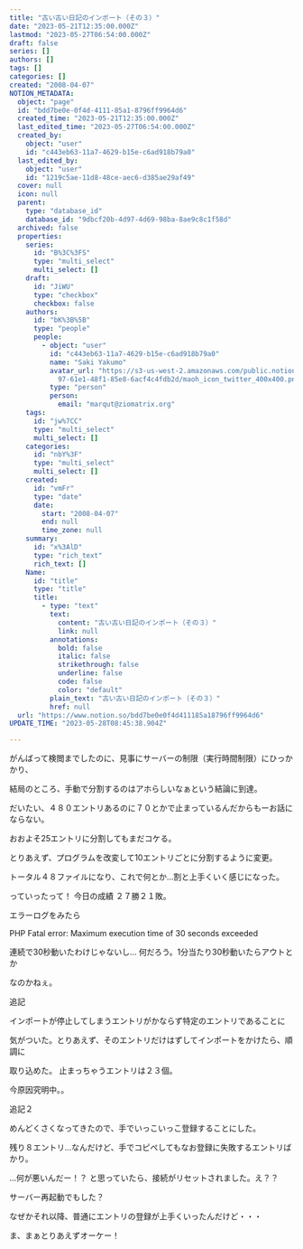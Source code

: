 ```yaml
---
title: "古い古い日記のインポート（その３）"
date: "2023-05-21T12:35:00.000Z"
lastmod: "2023-05-27T06:54:00.000Z"
draft: false
series: []
authors: []
tags: []
categories: []
created: "2008-04-07"
NOTION_METADATA:
  object: "page"
  id: "bdd7be0e-0f4d-4111-85a1-8796ff9964d6"
  created_time: "2023-05-21T12:35:00.000Z"
  last_edited_time: "2023-05-27T06:54:00.000Z"
  created_by:
    object: "user"
    id: "c443eb63-11a7-4629-b15e-c6ad918b79a0"
  last_edited_by:
    object: "user"
    id: "1219c5ae-11d8-48ce-aec6-d385ae29af49"
  cover: null
  icon: null
  parent:
    type: "database_id"
    database_id: "9dbcf20b-4d97-4d69-98ba-8ae9c8c1f58d"
  archived: false
  properties:
    series:
      id: "B%3C%3FS"
      type: "multi_select"
      multi_select: []
    draft:
      id: "JiWU"
      type: "checkbox"
      checkbox: false
    authors:
      id: "bK%3B%5B"
      type: "people"
      people:
        - object: "user"
          id: "c443eb63-11a7-4629-b15e-c6ad918b79a0"
          name: "Saki Yakumo"
          avatar_url: "https://s3-us-west-2.amazonaws.com/public.notion-static.com/3ad1c4\
            97-61e1-48f1-85e8-6acf4c4fdb2d/maoh_icon_twitter_400x400.png"
          type: "person"
          person:
            email: "marqut@ziomatrix.org"
    tags:
      id: "jw%7CC"
      type: "multi_select"
      multi_select: []
    categories:
      id: "nbY%3F"
      type: "multi_select"
      multi_select: []
    created:
      id: "vmFr"
      type: "date"
      date:
        start: "2008-04-07"
        end: null
        time_zone: null
    summary:
      id: "x%3AlD"
      type: "rich_text"
      rich_text: []
    Name:
      id: "title"
      type: "title"
      title:
        - type: "text"
          text:
            content: "古い古い日記のインポート（その３）"
            link: null
          annotations:
            bold: false
            italic: false
            strikethrough: false
            underline: false
            code: false
            color: "default"
          plain_text: "古い古い日記のインポート（その３）"
          href: null
  url: "https://www.notion.so/bdd7be0e0f4d411185a18796ff9964d6"
UPDATE_TIME: "2023-05-28T08:45:38.904Z"

---
```

<link rel="stylesheet" href="https://cdn.jsdelivr.net/npm/katex@0.16.2/dist/katex.min.css" integrity="sha384-bYdxxUwYipFNohQlHt0bjN/LCpueqWz13HufFEV1SUatKs1cm4L6fFgCi1jT643X" crossorigin="anonymous">


がんばって検閲までしたのに、見事にサーバーの制限（実行時間制限）にひっかかり、


結局のところ、手動で分割するのはアホらしいなぁという結論に到達。


だいたい、４８０エントリあるのに７０とかで止まっているんだからもーお話にならない。


おおよそ25エントリに分割してもまだコケる。


とりあえず、プログラムを改変して10エントリごとに分割するように変更。


トータル４８ファイルになり、これで何とか…割と上手くいく感じになった。


っていったって！ 今日の成績 ２７勝２１敗。


エラーログをみたら


PHP Fatal error: Maximum execution time of 30 seconds exceeded


連続で30秒動いたわけじゃないし… 何だろう。1分当たり30秒動いたらアウトとか


なのかねぇ。


追記


インポートが停止してしまうエントリがかならず特定のエントリであることに


気がついた。とりあえず、そのエントリだけはずしてインポートをかけたら、順調に


取り込めた。 止まっちゃうエントリは２３個。


今原因究明中。。


追記２


めんどくさくなってきたので、手でいっこいっこ登録することにした。


残り８エントリ…なんだけど、手でコピペしてもなお登録に失敗するエントリばかり。


…何が悪いんだー！？ と思っていたら、接続がリセットされました。え？？


サーバー再起動でもした？


なぜかそれ以降、普通にエントリの登録が上手くいったんだけど・・・


ま、まぁとりあえずオーケー！

